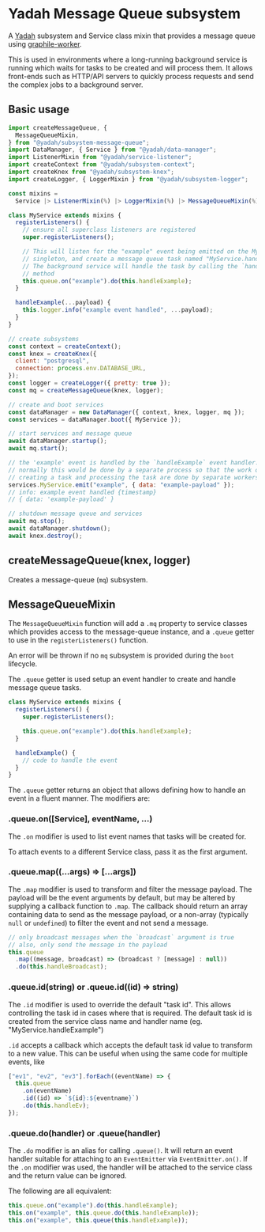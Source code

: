 # Yadah Message Queue subsystem

A [Yadah](https://www.npm.com/packages/@yadah/yadah) subsystem and Service class
mixin that provides a message queue using [graphile-worker](https://www.npmjs.com/package/graphile-worker).

This is used in environments where a long-running background service is running
which waits for tasks to be created and will process them. It allows front-ends
such as HTTP/API servers to quickly process requests and send the complex jobs
to a background server.

## Basic usage

```js
import createMessageQueue, {
  MessageQueueMixin,
} from "@yadah/subsystem-message-queue";
import DataManager, { Service } from "@yadah/data-manager";
import ListenerMixin from "@yadah/service-listener";
import createContext from "@yadah/subsystem-context";
import createKnex from "@yadah/subsystem-knex";
import createLogger, { LoggerMixin } from "@yadah/subsystem-logger";

const mixins =
  Service |> ListenerMixin(%) |> LoggerMixin(%) |> MessageQueueMixin(%);

class MyService extends mixins {
  registerListeners() {
    // ensure all superclass listeners are registered
    super.registerListeners();

    // This will listen for the "example" event being emitted on the MyService
    // singleton, and create a message queue task named "MyService.handleExample".
    // The background service will handle the task by calling the `handleExample`
    // method
    this.queue.on("example").do(this.handleExample);
  }

  handleExample(...payload) {
    this.logger.info("example event handled", ...payload);
  }
}

// create subsystems
const context = createContext();
const knex = createKnex({
  client: "postgresql",
  connection: process.env.DATABASE_URL,
});
const logger = createLogger({ pretty: true });
const mq = createMessageQueue(knex, logger);

// create and boot services
const dataManager = new DataManager({ context, knex, logger, mq });
const services = dataManager.boot({ MyService });

// start services and message queue
await dataManager.startup();
await mq.start();

// the 'example' event is handled by the `handleExample` event handler.
// normally this would be done by a separate process so that the work of
// creating a task and processing the task are done by separate workers
services.MyService.emit("example", { data: "example-payload" });
// info: example event handled {timestamp}
// { data: 'example-payload' }

// shutdown message queue and services
await mq.stop();
await dataManager.shutdown();
await knex.destroy();
```

## createMessageQueue(knex, logger)

Creates a message-queue (`mq`) subsystem.

## MessageQueueMixin

The `MessageQueueMixin` function will add a `.mq` property to service classes which
provides access to the message-queue instance, and a `.queue` getter to use
in the `registerListeners()` function.

An error will be thrown if no `mq` subsystem is provided during the `boot`
lifecycle.

The `.queue` getter is used setup an event handler to create and handle message
queue tasks.

```js
class MyService extends mixins {
  registerListeners() {
    super.registerListeners();

    this.queue.on("example").do(this.handleExample);
  }

  handleExample() {
    // code to handle the event
  }
}
```

The `.queue` getter returns an object that allows defining how to handle an
event in a fluent manner. The modifiers are:

### .queue.on([Service], eventName, ...)

The `.on` modifier is used to list event names that tasks will be created for.

To attach events to a different Service class, pass it as the first argument.

### .queue.map((...args) => [...args])

The `.map` modifier is used to transform and filter the message payload. The
payload will be the event arguments by default, but may be altered by supplying
a callback function to `.map`. The callback should return an array containing
data to send as the message payload, or a non-array (typically `null` or
`undefined`) to filter the event and not send a message.

```js
// only broadcast messages when the `broadcast` argument is true
// also, only send the message in the payload
this.queue
  .map((message, broadcast) => (broadcast ? [message] : null))
  .do(this.handleBroadcast);
```

### .queue.id(string) or .queue.id((id) => string)

The `.id` modifier is used to override the default "task id". This allows
controlling the task id in cases where that is required. The default task id
is created from the service class name and handler name (eg. "MyService.handleExample")

`.id` accepts a callback which accepts the default task id value to transform to
a new value. This can be useful when using the same code for multiple events, like

```js
["ev1", "ev2", "ev3"].forEach((eventName) => {
  this.queue
    .on(eventName)
    .id((id) => `${id}:${eventname}`)
    .do(this.handleEv);
});
```

### .queue.do(handler) or .queue(handler)

The `.do` modifier is an alias for calling `.queue()`. It will return an event
handler suitable for attaching to an `EventEmitter` via `EventEmitter.on()`.
If the `.on` modifier was used, the handler will be attached to the service class
and the return value can be ignored.

The following are all equivalent:

```js
this.queue.on("example").do(this.handleExample);
this.on("example", this.queue.do(this.handleExample));
this.on("example", this.queue(this.handleExample));
```
